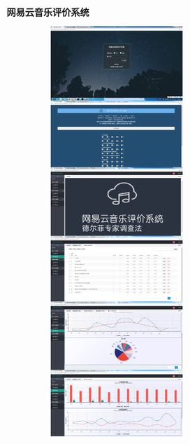 ## 网易云音乐评价系统
<img src="https://github.com/ccxiao5/NetEase-Cloud-Music-Evaluation-System/blob/master/demo.png" style="width: 60%; clear: both;display: block;margin: auto;"/>  
<img src="https://github.com/ccxiao5/NetEase-Cloud-Music-Evaluation-System/blob/master/demo2.png" style="width: 60%; clear: both;display: block;margin: auto;"/> 
<img src="https://github.com/ccxiao5/NetEase-Cloud-Music-Evaluation-System/blob/master/demo3.png" style="width: 60%; clear: both;display: block;margin: auto;"/> 
<img src="https://github.com/ccxiao5/NetEase-Cloud-Music-Evaluation-System/blob/master/demo4.png" style="width: 60%; clear: both;display: block;margin: auto;"/> 
<img src="https://github.com/ccxiao5/NetEase-Cloud-Music-Evaluation-System/blob/master/demo6.png" style="width: 60%; clear: both;display: block;margin: auto;"/> 
<img src="https://github.com/ccxiao5/NetEase-Cloud-Music-Evaluation-System/blob/master/demo7.png" style="width: 60%; clear: both;display: block;margin: auto;"/> 
